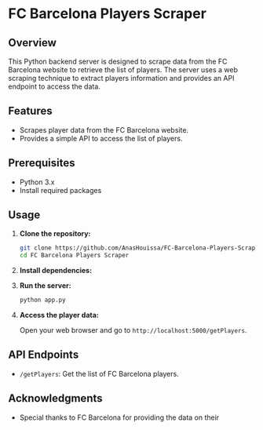 # FC Barcelona Players Scraper

## Overview

This Python backend server is designed to scrape data from the FC Barcelona website to retrieve the list of players. The server uses a web scraping technique to extract players information and provides an API endpoint to access the data.

## Features

- Scrapes player data from the FC Barcelona website.
- Provides a simple API to access the list of players.

## Prerequisites

- Python 3.x
- Install required packages

## Usage

1. **Clone the repository:**

    ```bash
    git clone https://github.com/AnasHouissa/FC-Barcelona-Players-Scraper.git
    cd FC Barcelona Players Scraper
    ```

2. **Install dependencies:**

3. **Run the server:**

    ```bash
    python app.py
    ```

4. **Access the player data:**

    Open your web browser and go to `http://localhost:5000/getPlayers`.

## API Endpoints

- `/getPlayers`: Get the list of FC Barcelona players.

## Acknowledgments

- Special thanks to FC Barcelona for providing the data on their 

